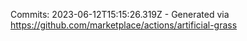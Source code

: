 Commits: 2023-06-12T15:15:26.319Z - Generated via https://github.com/marketplace/actions/artificial-grass
<br>
